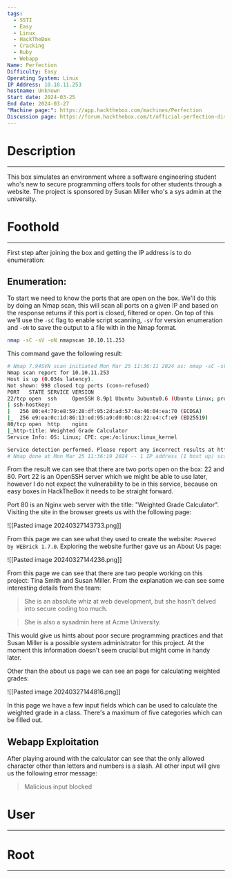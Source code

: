 ```yaml
---
tags:
  - SSTI
  - Easy
  - Linux
  - HackTheBox
  - Cracking
  - Ruby
  - Webapp
Name: Perfection
Difficulty: Easy
Operating System: Linux
IP Address: 10.10.11.253
hostname: Unknown
Start date: 2024-03-25
End date: 2024-03-27
"Machine page:": https://app.hackthebox.com/machines/Perfection
Discussion page: https://forum.hackthebox.com/t/official-perfection-discussion/309066
---
```

# Description
---
This box simulates an environment where a software engineering student who's new to secure programming offers tools for other students through a website. The project is sponsored by Susan Miller who's a sys admin at the university.
# Foothold
---
First step after joining the box and getting the IP address is to do enumeration:
## Enumeration:
To start we need to know the ports that are open on the box. We'll do this by doing an Nmap scan, this will scan all ports on a given IP and based on the response returns if this port is closed, filtered or open. On top of this we'll use the `-sC` flag to enable script scanning, `-sV` for version enumeration and `-oN` to save the output to a file with in the Nmap format.

```sh
nmap -sC -sV -oN nmapscan 10.10.11.253
```

This command gave the following result:

```sh
# Nmap 7.94SVN scan initiated Mon Mar 25 11:36:11 2024 as: nmap -sC -sV -oN nmapscan 10.10.11.253
Nmap scan report for 10.10.11.253
Host is up (0.034s latency).
Not shown: 998 closed tcp ports (conn-refused)
PORT   STATE SERVICE VERSION
22/tcp open  ssh     OpenSSH 8.9p1 Ubuntu 3ubuntu0.6 (Ubuntu Linux; protocol 2.0)
| ssh-hostkey: 
|   256 80:e4:79:e8:59:28:df:95:2d:ad:57:4a:46:04:ea:70 (ECDSA)
|_  256 e9:ea:0c:1d:86:13:ed:95:a9:d0:0b:c8:22:e4:cf:e9 (ED25519)
80/tcp open  http    nginx
|_http-title: Weighted Grade Calculator
Service Info: OS: Linux; CPE: cpe:/o:linux:linux_kernel

Service detection performed. Please report any incorrect results at https://nmap.org/submit/ .
# Nmap done at Mon Mar 25 11:36:19 2024 -- 1 IP address (1 host up) scanned in 8.04 seconds
```

From the result we can see that there are two ports open on the box: 22 and 80. Port 22 is an OpenSSH server which we might be able to use later, however I do not expect the vulnerability to be in this service, because on easy boxes in HackTheBox it needs to be straight forward.

Port 80 is an Nginx web server with the title: "Weighted Grade Calculator". Visiting the site in the browser greets us with the following page:

![[Pasted image 20240327143733.png]]

From this page we can see what they used to create the website: `Powered by WEBrick 1.7.0`.
Exploring the website further gave us an About Us page:

![[Pasted image 20240327144236.png]]

From this page we can see that there are two people working on this project: Tina Smith and Susan Miller. From the explanation we can see some interesting details from the team:

> She is an absolute whiz at web development, but she hasn't delved into secure coding too much.

>She is also a sysadmin here at Acme University.

This would give us hints about poor secure programming practices and that Susan Miller is a possible system administrator for this project. At the moment this information doesn't seem crucial but might come in handy later.

Other than the about us page we can see an page for calculating weighted grades:

![[Pasted image 20240327144816.png]]

In this page we have a few input fields which can be used to calculate the weighted grade in a class. There's a maximum of five categories which can be filled out.

## Webapp Exploitation
After playing around with the calculator can see that the only allowed character other than letters and numbers is a slash. All other input will give us the following error message:

> Malicious input blocked



# User
---

# Root
---